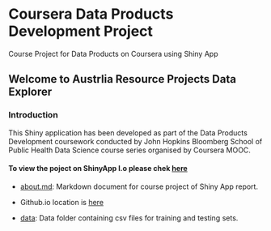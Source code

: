 Coursera Data Products Development Project 
=================================================

Course Project for Data Products on Coursera using Shiny App

## Welcome to Austrlia Resource Projects Data Explorer

### Introduction

This Shiny application has been developed as part of the Data Products Development coursework conducted by John Hopkins Bloomberg School of Public Health Data Science course series organised by Coursera MOOC.


#### To view the poject on ShinyApp I.o please chek [here](https://bbandaru.shinyapps.io/AustralianResourceSectorApp)         

* [about.md](./about.md): Markdown document for course project  of Shiny App report.

* Github.io location is [here](http://bbandaru.github.io/Coursera_Data_Products_Shiny/)

* [data](./data): Data folder containing csv files for training and testing sets.        
          
